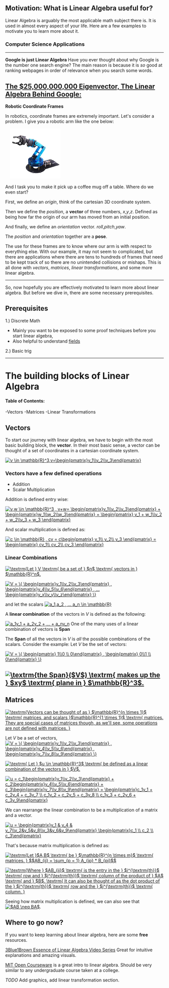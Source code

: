 



## Motivation: What is Linear Algebra useful for? 

Linear Algebra is arguably the most applicable math subject there is. It is used in almost every aspect of your life. Here are a few examples to motivate you to learn more about it.

### Computer Science Applications

---

**Google is just Linear Algebra**
Have you ever thought about why Google is the number one search engine? 
The main reason is because it is *so* good at ranking webpages in order of relevance when you search some words. 

[The $25,000,000,000 Eigenvector, The Linear Algebra Behind Google:](https://www.rose-hulman.edu/~bryan/googleFinalVersionFixed.pdf)
---

**Robotic Coordinate Frames**

In robotics, coordinate frames are extremely important. 
Let's consider a problem. I give you a robotic arm like the one below:



<img src="./docs/robot_arm.jpg"
     alt="Robot Arm"
     style="width:160px; margin-left:15px;" />



And I task you to make it pick up a coffee mug off a table. 
Where do we even start? 

First, we define an *origin*, think of the cartesian 3D coordinate system. 

Then we define the *position*, a **vector** of three numbers, *x*,*y*,*z*. Defined as being how far the origin of our arm has moved from an initial position.

And finally, we define an *orientation* vector. *roll*,*pitch*,*yaw*.

The *position* and *orientation* together are a **pose**.

The use for these frames are to know where our arm is with respect to everything else. With our example, it may not seem to complicated, but there are applications where there are tens to hundreds of frames that need to be kept track of so there are no unintended collisions or mishaps.
This is all done with *vectors*, *matrices*, *linear transformations*, and some more linear algebra. 

---

So, now hopefully you are effectively motivated to learn more about linear algebra. But before we dive in, there are some necessary prerequisites.

## Prerequisites
1.) Discrete Math
- Mainly you want to be exposed to some proof techniques before you start linear algebra,
- Also helpful to understand [fields](https://en.wikipedia.org/wiki/Field_(mathematics))

2.) Basic trig
  



---

# The building blocks of Linear Algebra
#### Table of Contents:

-Vectors
-Matrices
-Linear Transformations

## Vectors 

To start our journey with linear algebra, we have to begin with the most basic building block, the **vector**.
In their most basic sense, a vector can be thought of a set of coordinates in a cartesian coordinate system. 


<a href="https://www.codecogs.com/eqnedit.php?latex=v&space;\in&space;\mathbb{R}^3,v=\begin{pmatrix}v_1\\v_2\\v_3\end{pmatrix}" target="_blank"><img src="https://latex.codecogs.com/gif.latex?v&space;\in&space;\mathbb{R}^3,v=\begin{pmatrix}v_1\\v_2\\v_3\end{pmatrix}" title="v \in \mathbb{R}^3,v=\begin{pmatrix}v_1\\v_2\\v_3\end{pmatrix}" /></a>


### Vectors have a few defined operations
- Addition
- Scalar Multiplication

Addition is defined entry wise:

<a href="https://www.codecogs.com/eqnedit.php?latex=v,w&space;\in&space;\mathbb{R}^3&space;,&space;v&plus;w=&space;\begin{pmatrix}v_1\\v_2\\v_3\end{pmatrix}&space;&plus;&space;\begin{pmatrix}w_1\\w_2\\w_3\end{pmatrix}&space;=&space;\begin{pmatrix}&space;v_1&space;&plus;&space;w_1\\v_2&space;&plus;&space;w_2\\v_3&space;&plus;&space;w_3&space;\end{pmatrix}" target="_blank"><img src="https://latex.codecogs.com/gif.latex?v,w&space;\in&space;\mathbb{R}^3&space;,&space;v&plus;w=&space;\begin{pmatrix}v_1\\v_2\\v_3\end{pmatrix}&space;&plus;&space;\begin{pmatrix}w_1\\w_2\\w_3\end{pmatrix}&space;=&space;\begin{pmatrix}&space;v_1&space;&plus;&space;w_1\\v_2&space;&plus;&space;w_2\\v_3&space;&plus;&space;w_3&space;\end{pmatrix}" title="v,w \in \mathbb{R}^3 , v+w= \begin{pmatrix}v_1\\v_2\\v_3\end{pmatrix} + \begin{pmatrix}w_1\\w_2\\w_3\end{pmatrix} = \begin{pmatrix} v_1 + w_1\\v_2 + w_2\\v_3 + w_3 \end{pmatrix}" /></a>


And scalar multiplication is defined as:



<a href="https://www.codecogs.com/eqnedit.php?latex=c&space;\in&space;\mathbb{R}&space;,&space;cv&space;=&space;c\begin{pmatrix}&space;v_1\\&space;v_2\\&space;v_3&space;\end{pmatrix}&space;=&space;\begin{pmatrix}&space;cv_1\\&space;cv_2\\&space;cv_3&space;\end{pmatrix}" target="_blank"><img src="https://latex.codecogs.com/gif.latex?c&space;\in&space;\mathbb{R}&space;,&space;cv&space;=&space;c\begin{pmatrix}&space;v_1\\&space;v_2\\&space;v_3&space;\end{pmatrix}&space;=&space;\begin{pmatrix}&space;cv_1\\&space;cv_2\\&space;cv_3&space;\end{pmatrix}" title="c \in \mathbb{R} , cv = c\begin{pmatrix} v_1\\ v_2\\ v_3 \end{pmatrix} = \begin{pmatrix} cv_1\\ cv_2\\ cv_3 \end{pmatrix}" /></a>

### Linear Combinations

<a href="https://www.codecogs.com/eqnedit.php?latex=\textrm{Let&space;}&space;V&space;\textrm{&space;be&space;a&space;set&space;of&space;}&space;$n$&space;\textrm{&space;vectors&space;in&space;}&space;$\mathbb{R}^n$." target="_blank"><img src="https://latex.codecogs.com/gif.latex?\textrm{Let&space;}&space;V&space;\textrm{&space;be&space;a&space;set&space;of&space;}&space;$n$&space;\textrm{&space;vectors&space;in&space;}&space;$\mathbb{R}^n$." title="\textrm{Let } V \textrm{ be a set of } $n$ \textrm{ vectors in } $\mathbb{R}^n$." /></a>


<a href="https://www.codecogs.com/eqnedit.php?latex=V&space;=&space;\{&space;\begin{pmatrix}v_1\\v_2\\v_3\end{pmatrix}&space;,&space;\begin{pmatrix}v_4\\v_5\\v_6\end{pmatrix}&space;,&space;...&space;\begin{pmatrix}v_x\\v_y\\v_z\end{pmatrix}&space;\}" target="_blank"><img src="https://latex.codecogs.com/gif.latex?V&space;=&space;\{&space;\begin{pmatrix}v_1\\v_2\\v_3\end{pmatrix}&space;,&space;\begin{pmatrix}v_4\\v_5\\v_6\end{pmatrix}&space;,&space;...&space;\begin{pmatrix}v_x\\v_y\\v_z\end{pmatrix}&space;\}" title="V = \{ \begin{pmatrix}v_1\\v_2\\v_3\end{pmatrix} , \begin{pmatrix}v_4\\v_5\\v_6\end{pmatrix} , ... \begin{pmatrix}v_x\\v_y\\v_z\end{pmatrix} \}" /></a>

and let the scalars
<a href="https://www.codecogs.com/eqnedit.php?latex=a_1,a_2&space;,&space;...&space;a_n&space;\in&space;\mathbb{R}" target="_blank"><img src="https://latex.codecogs.com/gif.latex?a_1,a_2&space;,&space;...&space;a_n&space;\in&space;\mathbb{R}" title="a_1,a_2 , ... a_n \in \mathbb{R}" /></a>

A **linear combination** of the vectors in $V$ is defined as the following:

<a href="https://www.codecogs.com/eqnedit.php?latex=a_1v_1&space;&plus;&space;a_2v_2&space;&plus;&space;...&space;&plus;&space;a_nv_n" target="_blank"><img src="https://latex.codecogs.com/gif.latex?a_1v_1&space;&plus;&space;a_2v_2&space;&plus;&space;...&space;&plus;&space;a_nv_n" title="a_1v_1 + a_2v_2 + ... + a_nv_n" /></a>
One of the many uses of a linear combination of vectors is **Span**

The **Span** of all the vectors in $V$ is *all* the possible combinations of the scalars. Consider the example:
Let $V$ be the set of vectors:



<a href="https://www.codecogs.com/eqnedit.php?latex=V&space;=&space;\{&space;\begin{pmatrix}&space;1\\0&space;\\&space;0\end{pmatrix}&space;,&space;\begin{pmatrix}&space;0\\1&space;\\&space;0\end{pmatrix}&space;\}" target="_blank"><img src="https://latex.codecogs.com/gif.latex?V&space;=&space;\{&space;\begin{pmatrix}&space;1\\0&space;\\&space;0\end{pmatrix}&space;,&space;\begin{pmatrix}&space;0\\1&space;\\&space;0\end{pmatrix}&space;\}" title="V = \{ \begin{pmatrix} 1\\0 \\ 0\end{pmatrix} , \begin{pmatrix} 0\\1 \\ 0\end{pmatrix} \}" /></a>


<a href="https://www.codecogs.com/eqnedit.php?latex=\textrm{the&space;Span}($V$)&space;\textrm{&space;makes&space;up&space;the&space;}&space;$xy$&space;\textrm{&space;plane&space;in&space;}&space;$\mathbb{R}^3$." target="_blank"><img src="https://latex.codecogs.com/gif.latex?\textrm{the&space;Span}($V$)&space;\textrm{&space;makes&space;up&space;the&space;}&space;$xy$&space;\textrm{&space;plane&space;in&space;}&space;$\mathbb{R}^3$." title="\textrm{the Span}($V$) \textrm{ makes up the } $xy$ \textrm{ plane in } $\mathbb{R}^3$." /></a>
---

## Matrices

<a href="https://www.codecogs.com/eqnedit.php?latex=\textrm{Vectors&space;can&space;be&space;thought&space;of&space;as&space;}&space;$\mathbb{R}^{n&space;\times&space;1}$&space;\textrm{&space;matrices,&space;and&space;scalars&space;}$\mathbb{R}^{1&space;\times&space;1}$&space;\textrm{&space;matrices.&space;They&space;are&space;special&space;cases&space;of&space;matrices&space;though,&space;as&space;we'll&space;see,&space;some&space;operations&space;are&space;not&space;defined&space;with&space;matrices.&space;}" target="_blank"><img src="https://latex.codecogs.com/gif.latex?\textrm{Vectors&space;can&space;be&space;thought&space;of&space;as&space;}&space;$\mathbb{R}^{n&space;\times&space;1}$&space;\textrm{&space;matrices,&space;and&space;scalars&space;}$\mathbb{R}^{1&space;\times&space;1}$&space;\textrm{&space;matrices.&space;They&space;are&space;special&space;cases&space;of&space;matrices&space;though,&space;as&space;we'll&space;see,&space;some&space;operations&space;are&space;not&space;defined&space;with&space;matrices.&space;}" title="\textrm{Vectors can be thought of as } $\mathbb{R}^{n \times 1}$ \textrm{ matrices, and scalars }$\mathbb{R}^{1 \times 1}$ \textrm{ matrices. They are special cases of matrices though, as we'll see, some operations are not defined with matrices. }" /></a>



Let $V$ be a set of vectors, 
<a href="https://www.codecogs.com/eqnedit.php?latex=V&space;=&space;\{&space;\begin{pmatrix}v_1\\v_2\\v_3\end{pmatrix}&space;,&space;\begin{pmatrix}v_4\\v_5\\v_6\end{pmatrix}&space;,&space;\begin{pmatrix}v_7\\v_8\\v_9\end{pmatrix}&space;\}" target="_blank"><img src="https://latex.codecogs.com/gif.latex?V&space;=&space;\{&space;\begin{pmatrix}v_1\\v_2\\v_3\end{pmatrix}&space;,&space;\begin{pmatrix}v_4\\v_5\\v_6\end{pmatrix}&space;,&space;\begin{pmatrix}v_7\\v_8\\v_9\end{pmatrix}&space;\}" title="V = \{ \begin{pmatrix}v_1\\v_2\\v_3\end{pmatrix} , \begin{pmatrix}v_4\\v_5\\v_6\end{pmatrix} , \begin{pmatrix}v_7\\v_8\\v_9\end{pmatrix} \}" /></a>

<a href="https://www.codecogs.com/eqnedit.php?latex=\textrm{&space;Let&space;}&space;$u&space;\in&space;\mathbb{R}^3$&space;\textrm{&space;be&space;defined&space;as&space;a&space;linear&space;combination&space;of&space;the&space;vectors&space;in&space;}&space;$V$." target="_blank"><img src="https://latex.codecogs.com/gif.latex?\textrm{&space;Let&space;}&space;$u&space;\in&space;\mathbb{R}^3$&space;\textrm{&space;be&space;defined&space;as&space;a&space;linear&space;combination&space;of&space;the&space;vectors&space;in&space;}&space;$V$." title="\textrm{ Let } $u \in \mathbb{R}^3$ \textrm{ be defined as a linear combination of the vectors in } $V$." /></a>

<a href="https://www.codecogs.com/eqnedit.php?latex=u&space;=&space;c_1\begin{pmatrix}v_1\\v_2\\v_3\end{pmatrix}&space;&plus;&space;c_2\begin{pmatrix}v_4\\v_5\\v_6\end{pmatrix}&space;&plus;&space;c_3\begin{pmatrix}v_7\\v_8\\v_9\end{pmatrix}&space;=&space;\begin{pmatrix}c_1v_1&space;&plus;&space;c_2v_4&space;&plus;&space;c_3v_7&space;\\&space;c_1v_2&space;&plus;&space;c_2v_5&space;&plus;&space;c_3v_8&space;\\&space;c_1v_3&space;&plus;&space;c_2v_6&space;&plus;&space;c_3v_9\end{pmatrix}" target="_blank"><img src="https://latex.codecogs.com/gif.latex?u&space;=&space;c_1\begin{pmatrix}v_1\\v_2\\v_3\end{pmatrix}&space;&plus;&space;c_2\begin{pmatrix}v_4\\v_5\\v_6\end{pmatrix}&space;&plus;&space;c_3\begin{pmatrix}v_7\\v_8\\v_9\end{pmatrix}&space;=&space;\begin{pmatrix}c_1v_1&space;&plus;&space;c_2v_4&space;&plus;&space;c_3v_7&space;\\&space;c_1v_2&space;&plus;&space;c_2v_5&space;&plus;&space;c_3v_8&space;\\&space;c_1v_3&space;&plus;&space;c_2v_6&space;&plus;&space;c_3v_9\end{pmatrix}" title="u = c_1\begin{pmatrix}v_1\\v_2\\v_3\end{pmatrix} + c_2\begin{pmatrix}v_4\\v_5\\v_6\end{pmatrix} + c_3\begin{pmatrix}v_7\\v_8\\v_9\end{pmatrix} = \begin{pmatrix}c_1v_1 + c_2v_4 + c_3v_7 \\ c_1v_2 + c_2v_5 + c_3v_8 \\ c_1v_3 + c_2v_6 + c_3v_9\end{pmatrix}" /></a>


We can rearrange the linear combination to be a multiplication of a matrix and a vector. 

<a href="https://www.codecogs.com/eqnedit.php?latex=u&space;=&space;\begin{pmatrix}v_1&space;&&space;v_4&space;&&space;v_7\\v_2&v_5&v_8\\v_3&v_6&v_9\end{pmatrix}&space;\begin{pmatrix}c_1&space;\\&space;c_2&space;\\&space;c_3\end{pmatrix}" target="_blank"><img src="https://latex.codecogs.com/gif.latex?u&space;=&space;\begin{pmatrix}v_1&space;&&space;v_4&space;&&space;v_7\\v_2&v_5&v_8\\v_3&v_6&v_9\end{pmatrix}&space;\begin{pmatrix}c_1&space;\\&space;c_2&space;\\&space;c_3\end{pmatrix}" title="u = \begin{pmatrix}v_1 & v_4 & v_7\\v_2&v_5&v_8\\v_3&v_6&v_9\end{pmatrix} \begin{pmatrix}c_1 \\ c_2 \\ c_3\end{pmatrix}" /></a>

That's because matrix multiplication is defined as:

<a href="https://www.codecogs.com/eqnedit.php?latex=\textrm{Let&space;}$A,B$&space;\textrm{&space;be&space;}&space;$\mathbb{R}^{n&space;\times&space;m}$&space;\textrm{&space;matrices.&space;}&space;$$AB_{ij}&space;=&space;\sum_{p&space;=&space;1}&space;A_{jp}&space;*&space;B_{pi}$$" target="_blank"><img src="https://latex.codecogs.com/gif.latex?\textrm{Let&space;}$A,B$&space;\textrm{&space;be&space;}&space;$\mathbb{R}^{n&space;\times&space;m}$&space;\textrm{&space;matrices.&space;}&space;$$AB_{ij}&space;=&space;\sum_{p&space;=&space;1}&space;A_{jp}&space;*&space;B_{pi}$$" title="\textrm{Let }$A,B$ \textrm{ be } $\mathbb{R}^{n \times m}$ \textrm{ matrices. } $$AB_{ij} = \sum_{p = 1} A_{jp} * B_{pi}$$" /></a>

<a href="https://www.codecogs.com/eqnedit.php?latex=\textrm{Where&space;}&space;$AB_{ij}$&space;\textrm{&space;is&space;the&space;entry&space;in&space;the&space;}&space;$i^{\textrm{th}}$&space;\textrm{&space;row&space;and&space;}&space;$j^{\textrm{th}}$&space;\textrm{&space;column&space;of&space;the&space;product&space;of&space;}&space;$A$&space;\textrm{&space;and&space;}&space;$B$.&space;\textrm{&space;It&space;can&space;also&space;be&space;thought&space;of&space;as&space;the&space;dot&space;product&space;of&space;the&space;}&space;$i^{\textrm{th}}$&space;\textrm{&space;row&space;and&space;the&space;}&space;$j^{\textrm{th}}$&space;\textrm{&space;column.&space;}" target="_blank"><img src="https://latex.codecogs.com/gif.latex?\textrm{Where&space;}&space;$AB_{ij}$&space;\textrm{&space;is&space;the&space;entry&space;in&space;the&space;}&space;$i^{\textrm{th}}$&space;\textrm{&space;row&space;and&space;}&space;$j^{\textrm{th}}$&space;\textrm{&space;column&space;of&space;the&space;product&space;of&space;}&space;$A$&space;\textrm{&space;and&space;}&space;$B$.&space;\textrm{&space;It&space;can&space;also&space;be&space;thought&space;of&space;as&space;the&space;dot&space;product&space;of&space;the&space;}&space;$i^{\textrm{th}}$&space;\textrm{&space;row&space;and&space;the&space;}&space;$j^{\textrm{th}}$&space;\textrm{&space;column.&space;}" title="\textrm{Where } $AB_{ij}$ \textrm{ is the entry in the } $i^{\textrm{th}}$ \textrm{ row and } $j^{\textrm{th}}$ \textrm{ column of the product of } $A$ \textrm{ and } $B$. \textrm{ It can also be thought of as the dot product of the } $i^{\textrm{th}}$ \textrm{ row and the } $j^{\textrm{th}}$ \textrm{ column. }" /></a>


Seeing how matrix multiplication is defined, we can also see that <a href="https://www.codecogs.com/eqnedit.php?latex=$AB&space;\neq&space;BA$" target="_blank"><img src="https://latex.codecogs.com/gif.latex?$AB&space;\neq&space;BA$" title="$AB \neq BA$" /></a>. 



## Where to go now?

If you want to keep learning about linear algebra, here are some **free** resources.


[3Blue1Brown Essence of Linear Algebra Video Series](https://youtu.be/fNk_zzaMoSs)
Great for intuitive explanations and amazing visuals.




[MIT Open Courseware](https://ocw.mit.edu/courses/mathematics/18-06-linear-algebra-spring-2010/) is a great intro to linear algebra.  Should be very similar to any undergraduate course taken at a college.



*TODO* Add graphics, add linear transformation section. 
